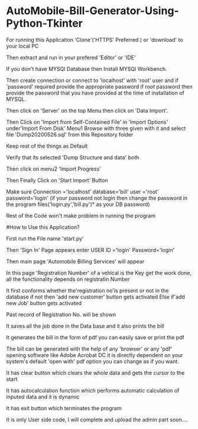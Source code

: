 # AutoMobile-Bill-Generator-Using-Python-Tkinter
For running this Application 'Clone'('HTTPS' Preferred ) or 'download' to your local PC

Then extract and run in your prefered 'Editor' or 'IDE'

If you don't have MYSQl Database then Install MYSQl Workbench.

Then create connection or connect to 'localhost' with 'root' user and if 'password' required provide the appropriate password if root password then provide the password that you have provided at the time of installation of MYSQL.

Then click on 'Server' on the top Menu then click on 'Data Import'.

Then Click on 'Import from Self-Contained File' in 'Import Options' under'Import From Disk' Menu1 Browse with three given with it and select file 'Dump20200526.sql' from this Repository folder

Keep rest of the things as Default

Verify that its selected 'Dump Structure and data' both

Then click on menu2 'Import Progress'

Then Finally Click on 'Start Import' Button

Make sure Connection ='localhost' database='bill' user ='root' password='login' (if your password not login then change the password in the program files('login.py','bill.py')* as your DB password)

Rest of the Code won't make problem in running the program

#How to Use this Application?

First run the File name 'start.py'

Then 'Sign In' Page appears enter USER ID ='login' Password='login'

Then main page 'Automobile Billing Services' will appear

In this page 'Registration Number' of a vehical is the Key get the work done, all the functionality depends on registratin Number

It first conforms whether the'registration no'is present or not in the database if not then 'add new customer' button gets activated
Else if'add new Job' button gets activated

Past record of Registration No. will be shown

It saves all the job done in the Data base and it also prints the bill

It generates the bill in the form of pdf you can easily save or print the pdf

The bill can be generated with the help of any 'browser' or any 'pdf' opening software like Adobe Acrobat DC it is directly dependent on your system's default 'open with' pdf option you can change as if you want.

It has clear button which clears the whole data and gets the cursor to the start

It has autocalculation function which performs automatic calculation of inputed data and it is dynamic

It has exit button which terminates the program

It is only User side code, I will complete and upload the admin part soon....
